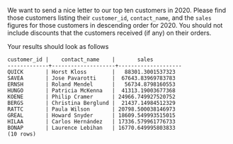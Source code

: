
We want to send a nice letter to our top ten customers
in 2020. Please find those customers listing their
`customer_id`, `contact_name`, and the `sales` figures
for those customers in descending order for 2020.
You should not include discounts that the customers
received (if any) on their orders.

Your results should look as follows
```
customer_id |    contact_name    |       sales
-------------+--------------------+--------------------
QUICK       | Horst Kloss        |   88301.3001537323
SAVEA       | Jose Pavarotti     |  67643.83969783783
ERNSH       | Roland Mendel      |   56734.8798160553
HUNGO       | Patricia McKenna   |  41313.19003677368
KOENE       | Philip Cramer      | 24966.749927520752
BERGS       | Christina Berglund |  21437.14984512329
RATTC       | Paula Wilson       | 20798.500038146973
GREAL       | Howard Snyder      | 18609.549993515015
HILAA       | Carlos Hernández   | 17336.579961776733
BONAP       | Laurence Lebihan   | 16770.649995803833
(10 rows)
```